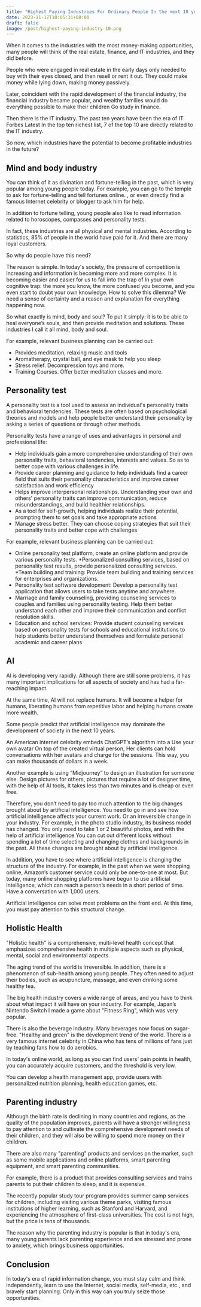 ```yaml
---
title: "Highest Paying Industries For Ordinary People In the next 10 years"
date: 2023-11-17T10:05:31+08:00
draft: false
image: /post/highest-paying-industry-10.png
---
```


When it comes to the industries with the most money-making opportunities, many people will think of the real estate, finance, and IT industries, and they did before.

People who were engaged in real estate in the early days only needed to buy with their eyes closed, and then resell or rent it out. They could make money while lying down, making money passively.

Later, coincident with the rapid development of the financial industry, the financial industry became popular, and wealthy families would do everything possible to make their children
Go study in finance.

Then there is the IT industry. The past ten years have been the era of IT. Forbes Latest
In the top ten richest list, 7 of the top 10 are directly related to the IT industry.

So now, which industries have the potential to become profitable industries in the future?



## Mind and body industry

You can think of it as divination and fortune-telling in the past, which is very popular among young people today. For example, you can go to the temple to ask for fortune-telling and tell fortunes online.
, or even directly find a famous Internet celebrity or blogger to ask him for help.

In addition to fortune telling, young people also like to read information related to horoscopes, compasses and personality tests.


In fact, these industries are all physical and mental industries. According to statistics, 85% of people in the world have paid for it. And there are many loyal customers.

So why do people have this need?

The reason is simple. In today's society, the pressure of competition is increasing and information is becoming more and more complex. It is becoming easier and easier for us to fall into the trap of
In your own cognitive trap: the more you know, the more confused you become, and you even start to doubt your own knowledge. How to solve this dilemma? We need a sense of certainty and a reason and explanation for everything happening now.

So what exactly is mind, body and soul? To put it simply: it is to be able to heal everyone’s souls, and then provide meditation and solutions. These industries
I call it all mind, body and soul.

For example, relevant business planning can be carried out:
- Provides meditation, relaxing music and tools
- Aromatherapy, crystal ball, and eye mask to help you sleep
- Stress relief. Decompression toys and more.
- Training Courses. Offer better meditation classes and more.


## Personality test

A personality test is a tool used to assess an individual's personality traits and behavioral tendencies. These tests are often based on psychological theories and models and help people better understand their personality by asking a series of questions or through other methods.

Personality tests have a range of uses and advantages in personal and professional life:
* Help individuals gain a more comprehensive understanding of their own personality traits, behavioral tendencies, interests and values. So as to better cope with various challenges in life.
* Provide career planning and guidance to help individuals find a career field that suits their personality characteristics and improve career satisfaction and work efficiency
* Helps improve interpersonal relationships. Understanding your own and others' personality traits can improve communication, reduce misunderstandings, and build healthier relationships.
* As a tool for self-growth, helping individuals realize their potential, prompting them to set goals and take appropriate actions
* Manage stress better. They can choose coping strategies that suit their personality traits and better cope with challenges


For example, relevant business planning can be carried out:
* Online personality test platform, create an online platform and provide various personality tests.
*Personalized consulting services, based on personality test results, provide personalized consulting services.
*Team building and training: Provide team building and training services for enterprises and organizations.
* Personality test software development: Develop a personality test application that allows users to take tests anytime and anywhere.
* Marriage and family counseling, providing counseling services to couples and families using personality testing. Help them better understand each other and improve their communication and conflict resolution skills.
* Education and school services: Provide student counseling services based on personality tests for schools and educational institutions to help students better understand themselves and formulate personal academic and career plans


## AI

AI is developing very rapidly. Although there are still some problems, it has many important implications for all aspects of society and has had a far-reaching impact.

At the same time, AI will not replace humans. It will become a helper for humans, liberating humans from repetitive labor and helping humans create more wealth.


Some people predict that artificial intelligence may dominate the development of society in the next 10 years.

An American internet celebrity embeds ChatGPT’s algorithm into a
Use your own avatar
On top of the created virtual person,
Her clients can hold conversations with her avatars and charge for the sessions. This way, you can make thousands of dollars in a week.


Another example is using “Midjourney” to design an illustration for someone else.
Design pictures for others, pictures that require a lot of designer time, with the help of AI tools,
It takes less than two minutes and is cheap or even free.

Therefore, you don’t need to pay too much attention to the big changes brought about by artificial intelligence. You need to go in and see how artificial intelligence affects your current work.
Or an irreversible change in your industry. For example, in the photo studio industry, its business model has changed. You only need to take 1 or 2 beautiful photos, and with the help of artificial intelligence
You can cut out different looks without spending a lot of time selecting and changing clothes and backgrounds in the past.
All these changes are brought about by artificial intelligence.

In addition, you have to see where artificial intelligence is changing the structure of the industry. For example, in the past when we were shopping online, Amazon’s customer service could only be one-to-one at most. But today, many online shopping platforms have begun to use artificial intelligence, which can reach a person’s needs in a short period of time.
Have a conversation with 1,000 users.

Artificial intelligence can solve most problems on the front end. At this time, you must pay attention to this structural change.

## Holistic Health


"Holistic health" is a comprehensive, multi-level health concept that emphasizes comprehensive health in multiple aspects such as physical, mental, social and environmental aspects.


The aging trend of the world is irreversible. In addition, there is a phenomenon of sub-health among young people. They often need to adjust their bodies, such as acupuncture, massage, and even drinking some healthy tea.


The big health industry covers a wide range of areas, and you have to think about what impact it will have on your industry. For example, Japan’s Nintendo Switch
I made a game about "Fitness Ring", which was very popular.


There is also the beverage industry. Many beverages now focus on sugar-free. "Healthy and green" is the development trend of the world. There is a very famous internet celebrity in China who has tens of millions of fans just by teaching fans how to do aerobics.


In today's online world, as long as you can find users' pain points in health, you can accurately acquire customers, and the threshold is very low.

You can develop a health management app, provide users with personalized nutrition planning, health education games, etc.


## Parenting industry
Although the birth rate is declining in many countries and regions, as the quality of the population improves, parents will have a stronger willingness to pay attention to and cultivate the comprehensive development needs of their children, and they will also be willing to spend more money on their children.

There are also many "parenting" products and services on the market, such as some mobile applications and online platforms, smart parenting equipment, and smart parenting communities.

For example, there is a product that provides consulting services and trains parents to put their children to sleep, and it is expensive.

The recently popular study tour program provides summer camp services for children, including visiting various theme parks, visiting famous institutions of higher learning, such as Stanford and Harvard, and experiencing the atmosphere of first-class universities. The cost is not high, but the price is tens of thousands.


The reason why the parenting industry is popular is that in today's era, many young parents lack parenting experience and are stressed and prone to anxiety, which brings business opportunities.



## Conclusion

In today's era of rapid information change, you must stay calm and think independently, learn to use the Internet, social media, self-media, etc., and bravely start planning. Only in this way can you truly seize those opportunities.